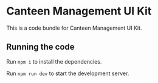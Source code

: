 
  # Canteen Management UI Kit

  This is a code bundle for Canteen Management UI Kit. 
  ## Running the code

  Run `npm i` to install the dependencies.

  Run `npm run dev` to start the development server.
  
